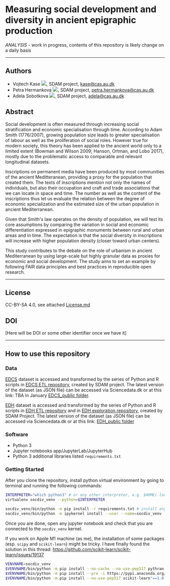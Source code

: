 # Measuring social development and diversity in ancient epigraphic production
*ANALYSIS* - work in progress, contents of this repository is likely change on a daily basis

---
## Authors
* Vojtech Kase [![](https://orcid.org/sites/default/files/images/orcid_16x16.png)](https://orcid.org/0000-0001-8736-7152), SDAM project, kase@cas.au.dk
* Petra Hermankova [![](https://orcid.org/sites/default/files/images/orcid_16x16.png)](https://orcid.org/0000-0002-6349-0540), SDAM project, petra.hermankova@cas.au.dk
* Adela Sobotkova [![](https://orcid.org/sites/default/files/images/orcid_16x16.png)](https://orcid.org/0000-0002-4541-3963), SDAM project, adela@cas.au.dk

## Abstract
Social development is often measured through increasing social stratification and economic specialisation through time. According to Adam Smith (1776/2007), growing population size leads to greater specialisation of labour as well as the proliferation of social roles. However true for modern society, this theory has been applied to the ancient world only to a limited extent (Bowman and Wilson 2009; Hanson, Ortman, and Lobo 2017), mostly due to the problematic access to comparable and relevant longitudinal datasets.

Inscriptions on permanent media have been produced by most communities of the ancient Meditteranean, providing a proxy for the population that created them. The texts of inscriptions mention not only the names of individuals, but also their occupation and craft and trade associations that we can locate in space and time. The number as well as the content of the inscriptions thus let us evaluate the relation between the degree of economic specialization and the estimated size of the urban population in ancient Mediterranean. 

Given that Smith's law operates on the density of population, we will test its core assumptions by comparing the variation in social and economic differentiation expressed in epigraphic monuments between rural and urban areas and in time. The expectation is that the social diversity in inscriptions will increase with higher population density (closer toward urban centers). 

This study contributes to the debate on the role of urbanism in ancient Mediterranean by using large-scale but highly granular data as proxies for economic and social development. The study aims to set an example by following FAIR data principles and best practices in reproducible open research.

---

## License
CC-BY-SA 4.0, see attached [License.md](https://github.com/sdam-au/EDCS_ETL/blob/master/LICENSE.md)

## DOI
[Here will be DOI or some other identifier once we have it]


---
## How to use this repository

### Data
[EDCS](http://www.manfredclauss.de/) dataset is accessed and transformed by the series of Python and R scripts in [EDCS ETL repository](https://github.com/sdam-au/EDCS_ETL), created by SDAM project. The latest version of the dataset (as JSON file) can be accessed via Sciencedata.dk or at this link: TBA in January [EDCS_public folder](https://sciencedata.dk/shared/1f5f56d09903fe259c0906add8b3a55e). 

[EDH]() dataset is accessed and transformed by the series of Python and R scripts in [EDH ETL repository](https://github.com/sdam-au/EDH_ETL) and in [EDH exploration repository](https://github.com/sdam-au/EDH_exploration), created by SDAM Project. The latest version of the dataset (as JSON file) can be accessed via Sciencedata.dk or at this link: [EDH_public folder](https://sciencedata.dk/shared/b6b6afdb969d378b70929e86e58ad975)

### Software
* Python 3
* Jupyter notebooks app/JupyterLab/JupyterHub
* Python 3 additional libraries listed `requirements.txt`


### Getting Started

After you clone the repository, install python virtual environment by going to terminal and running the following commands:
```bash
INTERPRETER="which python3" # or any other interpreter, e.g. $HOME/.local/lib/python-3.9.7/bin/python3
virtualenv socdiv_venv --python=$INTERPRETER

socdiv_venv/bin/python -m pip install -r requirements.txt # install anything in requirements.txt
socdiv_venv/bin/python -m ipykernel install --user --name=socdiv_venv

```
Once you are done, open any jupyter notebook and check that you are connected to the `socdiv_venv` kernel.

If you work on Apple M1 machine (as me), the installation of some packages (esp. `scipy` and `scikit-learn`) 
might be tricky. I have finally found the solution in this thread: https://github.com/scikit-learn/scikit-learn/issues/19137

```bash
VENVNAME=socdiv_venv
$VENVNAME/bin/python -m pip install --no-cache --no-use-pep517 pythran cython pybind11 gast"==0.4.0"
$VENVNAME/bin/python -m pip install --pre -i https://pypi.anaconda.org/scipy-wheels-nightly/simple scipy
$VENVNAME/bin/python -m pip install --no-use-pep517 scikit-learn"==1.0.0"
```




```





